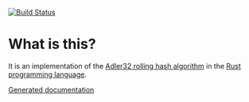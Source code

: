 [![Build Status](https://travis-ci.org/remram44/adler32-rs.svg?branch=master)](https://travis-ci.org/remram44/adler32-rs/builds)

What is this?
=============

It is an implementation of the [Adler32 rolling hash algorithm](https://en.wikipedia.org/wiki/Adler-32) in the [Rust programming language](https://www.rust-lang.org/).

[Generated documentation](https://remram44.github.io/adler32-rs/index.html)
